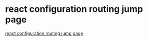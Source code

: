 # react configuration routing jump page
[react configuration routing jump page](https://aiwithcloud.com/2022/09/15/react_configuration_routing_jump_page/)